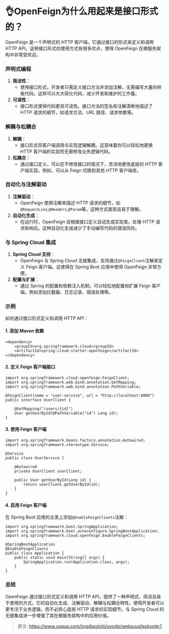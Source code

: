 # 👌OpenFeign为什么用起来是接口形式的？

OpenFeign 是一个声明式的 HTTP 客户端，它通过接口的形式来定义和调用 HTTP API。这种接口形式的使用方式有很多优点，使得 OpenFeign 在微服务架构中非常受欢迎。

### 声明式编程
1. **简洁性**：
    - 使用接口形式，开发者只需定义接口方法并添加注解，无需编写大量的样板代码。这样可以大大简化代码，减少开发和维护的工作量。
2. **可读性**：
    - 接口形式使得代码更具可读性。接口方法的签名和注解清晰地描述了 HTTP 请求的细节，如请求方法、URL 路径、请求参数等。

### 解耦与松耦合
1. **解耦**：
    - 接口形式将客户端调用与实现逻辑解耦。这意味着你可以轻松地更换 HTTP 客户端的实现而无需修改业务逻辑代码。
2. **松耦合**：
    - 通过接口定义，可以在不修改接口的情况下，灵活地更改底层的 HTTP 客户端实现。例如，可以从 Feign 切换到其他 HTTP 客户端库。

### 自动化与注解驱动
1. **注解驱动**：
    - OpenFeign 使用注解来描述 HTTP 请求的细节，如`@RequestLine`,`@Headers`,`@Param`等。这种方式直观且易于理解。
2. **自动化生成**：
    - 在运行时，OpenFeign 会根据接口定义自动生成实现类，处理 HTTP 请求和响应。这种自动化生成减少了手动编写代码的错误风险。

### 与 Spring Cloud 集成
1. **Spring Cloud 支持**：
    - OpenFeign 与 Spring Cloud 无缝集成，支持通过`@FeignClient`注解来定义 Feign 客户端。这使得在 Spring Boot 应用中使用 OpenFeign 非常方便。
2. **配置与扩展**：
    - 通过 Spring 的配置和依赖注入机制，可以轻松地配置和扩展 Feign 客户端，例如添加拦截器、日志记录、错误处理等。

### 示例
如何通过接口形式定义和调用 HTTP API：

#### 1. 添加 Maven 依赖
```plain
<dependency>
    <groupId>org.springframework.cloud</groupId>
    <artifactId>spring-cloud-starter-openfeign</artifactId>
</dependency>
```

#### 2. 定义 Feign 客户端接口
```plain
import org.springframework.cloud.openfeign.FeignClient;
import org.springframework.web.bind.annotation.GetMapping;
import org.springframework.web.bind.annotation.PathVariable;

@FeignClient(name = "user-service", url = "http://localhost:8080")
public interface UserClient {

    @GetMapping("/users/{id}")
    User getUserById(@PathVariable("id") Long id);
}
```

#### 3. 使用 Feign 客户端
```plain
import org.springframework.beans.factory.annotation.Autowired;
import org.springframework.stereotype.Service;

@Service
public class UserService {

    @Autowired
    private UserClient userClient;

    public User getUserById(Long id) {
        return userClient.getUserById(id);
    }
}
```

#### 4. 启用 Feign 客户端
在 Spring Boot 应用的主类上添加`@EnableFeignClients`注解：

```plain
import org.springframework.boot.SpringApplication;
import org.springframework.boot.autoconfigure.SpringBootApplication;
import org.springframework.cloud.openfeign.EnableFeignClients;

@SpringBootApplication
@EnableFeignClients
public class Application {
    public static void main(String[] args) {
        SpringApplication.run(Application.class, args);
    }
}
```

### 总结
OpenFeign 通过接口形式定义和调用 HTTP API，提供了一种声明式、简洁且易于使用的方式。它的自动化生成、注解驱动、解耦与松耦合特性，使得开发者可以更专注于业务逻辑，而不必担心底层 HTTP 请求的实现细节。与 Spring Cloud 的无缝集成进一步增强了其在微服务架构中的应用价值。



> 原文: <https://www.yuque.com/jingdianjichi/xyxdsi/weksuusfaokxmkr1>